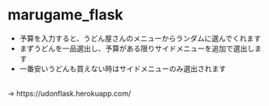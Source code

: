 # marugame_flask
- 予算を入力すると、うどん屋さんのメニューからランダムに選んでくれます
- まずうどんを一品選出し、予算がある限りサイドメニューを追加で選出します
- 一番安いうどんも買えない時はサイドメニューのみ選出されます
<br>
→ https://udonflask.herokuapp.com/

